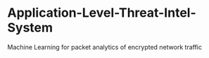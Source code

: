 # Application-Level-Threat-Intel-System
Machine Learning for packet analytics of encrypted network traffic
